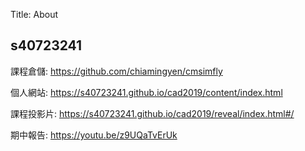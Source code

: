 Title: About

## s40723241

課程倉儲: <a href="https://github.com/chiamingyen/cmsimfly">https://github.com/chiamingyen/cmsimfly</a>

個人網站: <a href="https://s40723241.github.io/cad2019/content/index.html
">https://s40723241.github.io/cad2019/content/index.html
</a>

課程投影片: <a href="https://s40723241.github.io/cad2019/reveal/index.html#/">https://s40723241.github.io/cad2019/reveal/index.html#/</a>

期中報告: <a href="https://youtu.be/z9UQaTvErUk">https://youtu.be/z9UQaTvErUk</a>









